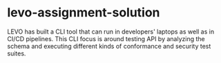 # levo-assignment-solution
LEVO has built a CLI tool that can run in developers' laptops as well as in CI/CD pipelines. This CLI focus is around testing API by analyzing the schema and executing different kinds of conformance and security test suites.

